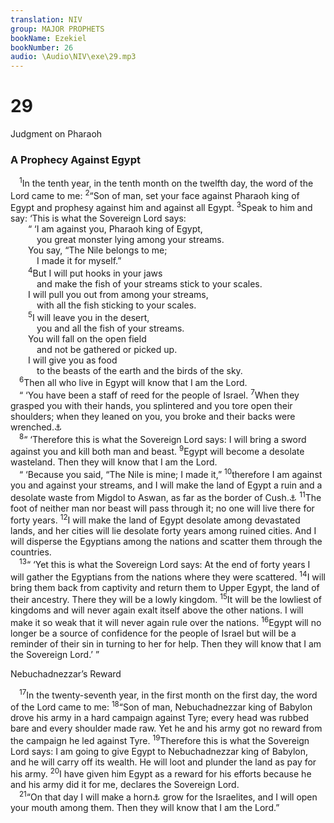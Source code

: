 ```yaml
---
translation: NIV
group: MAJOR PROPHETS
bookName: Ezekiel 
bookNumber: 26
audio: \Audio\NIV\exe\29.mp3
---
```


<div class="title"><h1>29</h1><p>Judgment on Pharaoh </p><h3>A Prophecy Against Egypt </h3></div>
<span class="verse exe_29_1"> <sup>1</sup>In the tenth year, in the tenth month on the twelfth day, the word of the Lord came to me: </span>
<span class="verse exe_29_2"><sup>2</sup>“Son of man, set your face against Pharaoh king of Egypt and prophesy against him and against all Egypt. </span>
<span class="verse exe_29_3"><sup>3</sup>Speak to him and say: ‘This is what the Sovereign Lord says: <br/>  “ ‘I am against you, Pharaoh king of Egypt, <br/>   you great monster lying among your streams. <br/>  You say, “The Nile belongs to me; <br/>   I made it for myself.” <br/></span>
<span class="verse exe_29_4">  <sup>4</sup>But I will put hooks in your jaws <br/>   and make the fish of your streams stick to your scales. <br/>  I will pull you out from among your streams, <br/>   with all the fish sticking to your scales. <br/></span>
<span class="verse exe_29_5">  <sup>5</sup>I will leave you in the desert, <br/>   you and all the fish of your streams. <br/>  You will fall on the open field <br/>   and not be gathered or picked up. <br/>  I will give you as food <br/>   to the beasts of the earth and the birds of the sky. <br/></span>
<span class="verse exe_29_6"> <sup>6</sup>Then all who live in Egypt will know that I am the Lord. <br/> “ ‘You have been a staff of reed for the people of Israel. </span>
<span class="verse exe_29_7"><sup>7</sup>When they grasped you with their hands, you splintered and you tore open their shoulders; when they leaned on you, you broke and their backs were wrenched.<a data-toggle="tooltip" data-placement="bottom" title="Syriac (see also Septuagint and Vulgate); Hebrew and you caused their backs to stand">⚓</a><br/></span>
<span class="verse exe_29_8"> <sup>8</sup>“ ‘Therefore this is what the Sovereign Lord says: I will bring a sword against you and kill both man and beast. </span>
<span class="verse exe_29_9"><sup>9</sup>Egypt will become a desolate wasteland. Then they will know that I am the Lord. <br/> “ ‘Because you said, “The Nile is mine; I made it,” </span>
<span class="verse exe_29_10"><sup>10</sup>therefore I am against you and against your streams, and I will make the land of Egypt a ruin and a desolate waste from Migdol to Aswan, as far as the border of Cush.<a data-toggle="tooltip" data-placement="bottom" title="That is, the upper Nile region">⚓</a></span>
<span class="verse exe_29_11"><sup>11</sup>The foot of neither man nor beast will pass through it; no one will live there for forty years. </span>
<span class="verse exe_29_12"><sup>12</sup>I will make the land of Egypt desolate among devastated lands, and her cities will lie desolate forty years among ruined cities. And I will disperse the Egyptians among the nations and scatter them through the countries. <br/></span>
<span class="verse exe_29_13"> <sup>13</sup>“ ‘Yet this is what the Sovereign Lord says: At the end of forty years I will gather the Egyptians from the nations where they were scattered. </span>
<span class="verse exe_29_14"><sup>14</sup>I will bring them back from captivity and return them to Upper Egypt, the land of their ancestry. There they will be a lowly kingdom. </span>
<span class="verse exe_29_15"><sup>15</sup>It will be the lowliest of kingdoms and will never again exalt itself above the other nations. I will make it so weak that it will never again rule over the nations. </span>
<span class="verse exe_29_16"><sup>16</sup>Egypt will no longer be a source of confidence for the people of Israel but will be a reminder of their sin in turning to her for help. Then they will know that I am the Sovereign Lord.’ ” <br/></span>
<div class="title"><p>Nebuchadnezzar’s Reward </p></div>
<span class="verse exe_29_17"> <sup>17</sup>In the twenty-seventh year, in the first month on the first day, the word of the Lord came to me: </span>
<span class="verse exe_29_18"><sup>18</sup>“Son of man, Nebuchadnezzar king of Babylon drove his army in a hard campaign against Tyre; every head was rubbed bare and every shoulder made raw. Yet he and his army got no reward from the campaign he led against Tyre. </span>
<span class="verse exe_29_19"><sup>19</sup>Therefore this is what the Sovereign Lord says: I am going to give Egypt to Nebuchadnezzar king of Babylon, and he will carry off its wealth. He will loot and plunder the land as pay for his army. </span>
<span class="verse exe_29_20"><sup>20</sup>I have given him Egypt as a reward for his efforts because he and his army did it for me, declares the Sovereign Lord. <br/></span>
<span class="verse exe_29_21"> <sup>21</sup>“On that day I will make a horn<a data-toggle="tooltip" data-placement="bottom" title="here symbolizes strength.">⚓</a> grow for the Israelites, and I will open your mouth among them. Then they will know that I am the Lord.” <br/></span>
